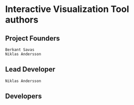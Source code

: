 # Interactive Visualization Tool authors

## Project Founders

    Berkant Savas
    Niklas Andersson

## Lead Developer

    Niklas Andersson

## Developers
